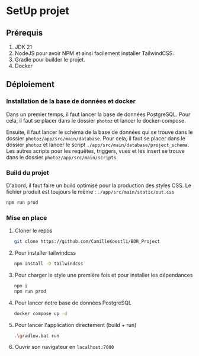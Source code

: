 # SetUp projet

## Prérequis
1. JDK 21
2. NodeJS pour avoir NPM et ainsi facilement installer TailwindCSS.
3. Gradle pour builder le projet.
4. Docker

## Déploiement
### Installation de la base de données et docker
Dans un premier temps, il faut lancer la base de données PostgreSQL. Pour cela, il faut se placer dans le dossier `photoz` et lancer le docker-compose.

Ensuite, il faut lancer le schéma de la base de données qui se trouve dans le dossier `photoz/app/src/main/database`. Pour cela, il faut se placer dans le dossier `photoz` et lancer le script `./app/src/main/database/project_schema`. Les autres scripts pour les requêtes, triggers, vues et les insert se trouve dans le dossier `photoz/app/src/main/scripts`.


### Build du projet
D'abord, il faut faire un build optimisé pour la production des styles CSS. Le fichier produit est toujours le même : `./app/src/main/static/out.css`
```bash
npm run prod
```

### Mise en place

1. Cloner le repos
```bash
   git clone https://github.com/CamilleKoestli/BDR_Project
```
2. Pour installer tailwindcss
```bash
   npm install -D tailwindcss
```
3. Pour charger le style une première fois et pour installer les dépendances
```bash
   npm i
   npm run prod
```

4. Pour lancer notre base de données PostgreSQL
```bash
   docker compose up -d
```
5. Pour lancer l'application directement (build + run)
```bash
   .\gradlew.bat run
```
6. Ouvrir son navigateur en `localhost:7000`